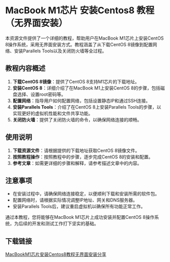 # MacBook M1芯片 安装Centos8 教程（无界面安装）

本资源文件提供了一个详细的教程，帮助用户在MacBook M1芯片上安装CentOS 8操作系统，采用无界面安装方式。教程涵盖了从下载CentOS 8镜像到配置网络、安装Parallels Tools以及关闭防火墙等全过程。

## 教程内容概述

1. **下载CentOS 8镜像**：提供了CentOS 8支持M1芯片的下载地址。
2. **安装CentOS 8**：详细介绍了在MacBook M1上安装CentOS 8的步骤，包括磁盘选择、设置root密码等。
3. **配置网络**：指导用户如何配置网络，包括设置静态IP和通过SSH连接。
4. **安装Parallels Tools**：介绍了在CentOS 8上安装Parallels Tools的步骤，以实现更好的虚拟机性能和文件共享功能。
5. **关闭防火墙**：提供了关闭防火墙的命令，以确保网络连接的顺畅。

## 使用说明

1. **下载资源文件**：请根据提供的下载地址获取CentOS 8镜像文件。
2. **按照教程操作**：按照教程中的步骤，逐步完成CentOS 8的安装和配置。
3. **参考文章**：如需更详细的步骤和解释，请参考描述文章中的内容。

## 注意事项

- 在安装过程中，请确保网络连接稳定，以便顺利下载和安装所需的软件包。
- 配置网络时，请根据实际情况调整IP地址、网关和DNS服务器。
- 安装Parallels Tools后，建议重启虚拟机以确保所有功能正常工作。

通过本教程，您将能够在MacBook M1芯片上成功安装并配置CentOS 8操作系统，为后续的开发和测试工作打下坚实的基础。

## 下载链接

[MacBookM1芯片安装Centos8教程无界面安装分享](https://pan.quark.cn/s/99d4cdbb5404)